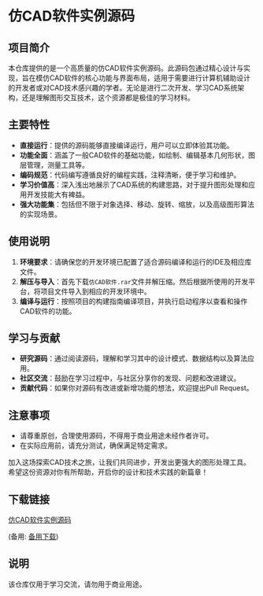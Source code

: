 # 仿CAD软件实例源码

## 项目简介

本仓库提供的是一个高质量的仿CAD软件实例源码。此源码包通过精心设计与实现，旨在模仿CAD软件的核心功能与界面布局，适用于需要进行计算机辅助设计的开发者或对CAD技术感兴趣的学者。无论是进行二次开发、学习CAD系统架构，还是理解图形交互技术，这个资源都是极佳的学习材料。

## 主要特性

- **直接运行**：提供的源码能够直接编译运行，用户可以立即体验其功能。
- **功能全面**：涵盖了一般CAD软件的基础功能，如绘制、编辑基本几何形状，图层管理，测量工具等。
- **编码规范**：代码编写遵循良好的编程实践，注释清晰，便于学习和维护。
- **学习价值高**：深入浅出地展示了CAD系统的构建思路，对于提升图形处理和应用开发技能大有裨益。
- **强大功能集**：包括但不限于对象选择、移动、旋转、缩放，以及高级图形算法的实现场景。

## 使用说明

1. **环境要求**：请确保您的开发环境已配置了适合源码编译和运行的IDE及相应库文件。
2. **解压与导入**：首先下载`仿CAD软件.rar`文件并解压缩。然后根据所使用的开发平台，将项目文件导入到相应的开发环境中。
3. **编译与运行**：按照项目的构建指南编译项目，并执行启动程序以查看和操作CAD软件的功能。

## 学习与贡献

- **研究源码**：通过阅读源码，理解和学习其中的设计模式、数据结构以及算法应用。
- **社区交流**：鼓励在学习过程中，与社区分享你的发现、问题和改进建议。
- **贡献代码**：如果你对源码有改进或新增功能的想法，欢迎提出Pull Request。

## 注意事项

- 请尊重原创，合理使用源码，不得用于商业用途未经作者许可。
- 在实际应用前，请充分测试，确保满足特定需求。

加入这场探索CAD技术之旅，让我们共同进步，开发出更强大的图形处理工具。希望这份资源对你有所帮助，开启你的设计和技术实践的新篇章！

## 下载链接
[仿CAD软件实例源码](https://pan.quark.cn/s/fc35e26d694d) 

(备用: [备用下载](https://pan.baidu.com/s/1SUw_ifBjk2TnGqMHwOWB-A?pwd=1234))

## 说明

该仓库仅用于学习交流，请勿用于商业用途。
